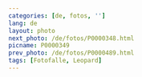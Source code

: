 ```yaml
---
categories: [de, fotos, '']
lang: de
layout: photo
next_photo: /de/fotos/P0000348.html
picname: P0000349
prev_photo: /de/fotos/P0000489.html
tags: [Fotofalle, Leopard]
---
```

